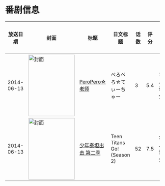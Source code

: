 # 番剧信息

|放送日期|封面|标题|日文标题|话数|评分|评分人数|
|---|---|---|---|---|---|---|
|2014-06-13|<img src="https://bangumi.tv/img/no_icon_subject.png" alt="封面" style="width:150px;height:200px;object-fit:cover;">|[PeroPero☆老师](https://bangumi.tv/subject/95637)|ぺろぺろ☆てぃーちゃー|3|5.4|164人评分|
|2014-06-13|<img src="https://lain.bgm.tv/pic/cover/c/4c/a3/105590_wx8G7.jpg" alt="封面" style="width:150px;height:200px;object-fit:cover;">|[少年泰坦出击 第二季](https://bangumi.tv/subject/105590)|Teen Titans Go! (Season 2)|52|7.5|30人评分|
